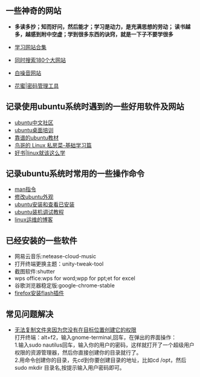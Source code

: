 ## 一些神奇的网站
 * **多读多抄；知而好问，然后能才；学习是动力，是充满思想的劳动；
   读书越多，越感到附中空虚；学到很多东西的诀窍，就是一下子不要学很多**
   
  * [学习网站合集](http://noexcuselist.com/ "The best place on the web to learn anything,free") 
  * [同时搜索180个大网站](http://lackar.com/aa/)
  * [白噪音网站](http://www.rainymood.com/)
  * [花蜜|密码管理工具](https://flowerpassword.com/app/web)


## 记录使用ubuntu系统时遇到的一些好用软件及网站
  * [ubuntu中文社区](http://forum.ubuntu.org.cn/ "学习linux最好的地方")
  * [ubuntu桌面培训](http://forum.ubuntu.org.cn/viewtopic.php?f=1&t=267605 "两天可以学完")
  * [靠谱的ubuntu教材](https://www.zhihu.com/question/19816319)
  * [鸟哥的 Linux 私房菜-基础学习篇](http://cn.linux.vbird.org/linux_basic/linux_basic.php "鸟哥经典")
  * [好书|linux就该这么学](http://www.linuxprobe.com/chapter-01.html)
  
## 记录ubuntu系统时常用的一些操作命令
  * [man指令](http://man.linuxde.net/man)
  * [修改ubuntu外观](http://www.noobslab.com/2016/04/important-20-tweaksthings-to-do-after.html)
  * [ubuntu安装和查看已安装](http://www.cnblogs.com/forward/archive/2012/01/10/2318483.html)
  * [ubuntu装机调试教程](http://blog.csdn.net/terence1212/article/details/52270210)
  * [linux运维的博客](http://blog.csdn.net/linuxnews/article/list/8)
  
## 已经安装的一些软件
  * 网易云音乐:netease-cloud-music
  * 打开终端更换主题：unity-tweak-tool
  * 截图软件:shutter
  * wps office:wps for word;wpp for ppt;et for excel
  * 谷歌浏览器稳定版:google-chrome-stable
  * [firefox安装flash插件](http://blog.csdn.net/linuxnews/article/details/51750195)
  
## 常见问题解决
  * [无法复制文件夹因为您没有在目标位置创建它的权限](https://zhidao.baidu.com/question/337020685.html) <br>
    打开终端：alt+f2，输入gnome-terminal,回车，在弹出的界面操作：<br>
    1.输入sudo nautilus回车，输入你的用户的密码，这样就打开了一个超级用户权限的资源管理器，然后你直接创建你的目录就行了。<br>
    2.用命令创建你的目录，先cd到你要创建目录的地址，比如cd /opt，然后sudo mkdir 目录名,按提示输入用户密码即可。<br>
  
  
  
  
